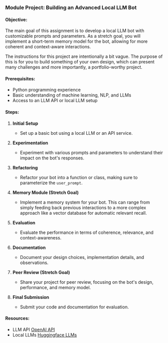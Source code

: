 ### Module Project: Building an Advanced Local LLM Bot

#### Objective:

The main goal of this assignment is to develop a local LLM bot with customizable prompts and parameters. As a stretch goal, you will implement a short-term memory model for the bot, allowing for more coherent and context-aware interactions.

The instructions for this project are intentionally a bit vague. The purpose of this is for you to build something of your own design, which can present many challenges and more importantly, a portfolio-worthy project.

#### Prerequisites:

- Python programming experience
- Basic understanding of machine learning, NLP, and LLMs
- Access to an LLM API or local LLM setup

#### Steps:

1. **Initial Setup**
    - Set up a basic bot using a local LLM or an API service.

2. **Experimentation**
    - Experiment with various prompts and parameters to understand their impact on the bot's responses.

3. **Refactoring**
    - Refactor your bot into a function or class, making sure to parameterize the `user_prompt`.

4. **Memory Module (Stretch Goal)**
    - Implement a memory system for your bot. This can range from simply feeding back previous interactions to a more complex approach like a vector database for automatic relevant recall.

5. **Evaluation**
    - Evaluate the performance in terms of coherence, relevance, and context-awareness.

6. **Documentation**
    - Document your design choices, implementation details, and observations.

7. **Peer Review (Stretch Goal)**
    - Share your project for peer review, focusing on the bot's design, performance, and memory model.

8. **Final Submission**
    - Submit your code and documentation for evaluation.

#### Resources:

- LLM API [OpenAI API](https://platform.openai.com/docs/guides/gpt)
- Local LLMs [Huggingface LLMs](https://huggingface.co/models?pipeline_tag=text-generation&sort=trending)
